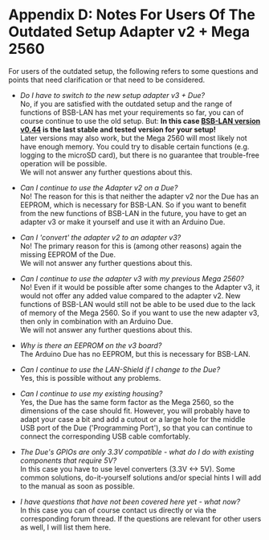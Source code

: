 # Appendix D: Notes For Users Of The Outdated Setup Adapter v2 + Mega 2560

For users of the outdated setup, the following refers to some questions and points that need clarification or that need to 
be considered.  
  
- *Do I have to switch to the new setup adapter v3 + Due?*  
No, if you are satisfied with the outdated setup and the range of functions of BSB-LAN has met your requirements so far, 
you can of course continue to use the old setup.
But: **In this case [BSB-LAN version v0.44](https://github.com/fredlcore/bsb_lan/releases/tag/v0.44) is the last stable and 
tested version for your setup!**  
Later versions may also work, but the Mega 2560 will most likely not have enough memory. You could try to disable certain 
functions (e.g. logging to the microSD card), but there is no guarantee that trouble-free operation will be possible.  
We will not answer any further questions about this.
  
- *Can I continue to use the Adapter v2 on a Due?*  
No! The reason for this is that neither the adapter v2 nor the Due has an EEPROM, which is necessary for BSB-LAN.
So if you want to benefit from the new functions of BSB-LAN in the future, you have to get an adapter v3 or make it yourself 
and use it with an Arduino Due.  
  
- *Can I 'convert' the adapter v2 to an adapter v3?*  
No! The primary reason for this is (among other reasons) again the missing EEPROM of the Due.  
We will not answer any further questions about this.  
  
- *Can I continue to use the adapter v3 with my previous Mega 2560?*  
No! Even if it would be possible after some changes to the Adapter v3, it would not offer any added value compared to the 
adapter v2. New functions of BSB-LAN would still not be able to be used due to the lack of memory of the Mega 2560. 
So if you want to use the new adapter v3, then only in combination with an Arduino Due.  
We will not answer any further questions about this.  
  
- *Why is there an EEPROM on the v3 board?*  
The Arduino Due has no EEPROM, but this is necessary for BSB-LAN.  
  
- *Can I continue to use the LAN-Shield if I change to the Due?*  
Yes, this is possible without any problems.  
  
- *Can I continue to use my existing housing?*  
Yes, the Due has the same form factor as the Mega 2560, so the dimensions of the case should fit. However, you will probably 
have to adapt your case a bit and add a cutout or a large hole for the middle USB port of the Due ('Programming Port'), 
so that you can continue to connect the corresponding USB cable comfortably.  
  
- *The Due's GPIOs are only 3.3V compatible - what do I do with existing components that require 5V?*  
In this case you have to use level converters (3.3V <-> 5V). Some common solutions, do-it-yourself solutions and/or special 
hints I will add to the manual as soon as possible.  
  
- *I have questions that have not been covered here yet - what now?*  
In this case you can of course contact us directly or via the corresponding forum thread. If the questions are relevant for 
other users as well, I will list them here.  
  
